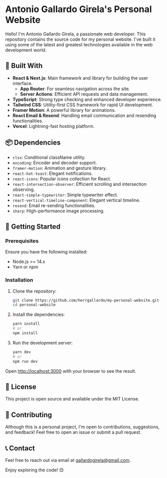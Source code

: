 # Antonio Gallardo Girela's Personal Website

Hello! I'm Antonio Gallardo Girela, a passionate web developer. This repository contains the source code for my personal website. I've built it using some of the latest and greatest technologies available in the web development world.

## 🔧 Built With

- **React & Next.js**: Main framework and library for building the user interface.
  - **App Router**: For seamless navigation across the site.
  - **Server Actions**: Efficient API requests and data management.
- **TypeScript**: Strong type checking and enhanced developer experience.
- **Tailwind CSS**: Utility-first CSS framework for rapid UI development.
- **Framer Motion**: A powerful library for animations.
- **React Email & Resend**: Handling email communication and resending functionalities.
- **Vercel**: Lightning-fast hosting platform.

## 📦 Dependencies

- `clsx`: Conditional className utility.
- `encoding`: Encoder and decoder support.
- `framer-motion`: Animation and gesture library.
- `react-hot-toast`: Elegant notifications.
- `react-icons`: Popular icons collection for React.
- `react-intersection-observer`: Efficient scrolling and intersection observing.
- `react-simple-typewriter`: Simple typewriter effect.
- `react-vertical-timeline-component`: Elegant vertical timeline.
- `resend`: Email re-sending functionalities.
- `sharp`: High-performance image processing.

## 🚀 Getting Started

### Prerequisites

Ensure you have the following installed:

- Node.js >= 14.x
- Yarn or npm

### Installation

1. Clone the repository:

   ```bash
   git clone https://github.com/herrgallardo/my-personal-website.git
   cd personal-website
   ```

2. Install the dependencies:

   ```bash
   yarn install
   # or
   npm install
   ```

3. Run the development server:
   ```bash
   yarn dev
   # or
   npm run dev
   ```

Open [http://localhost:3000](http://localhost:3000) with your browser to see the result.

## 📄 License

This project is open source and available under the MIT License.

## 🤝 Contributing

Although this is a personal project, I'm open to contributions, suggestions, and feedback! Feel free to open an issue or submit a pull request.

## 📞 Contact

Feel free to reach out via email at [gallardogirela@gmail.com](mailto:gallardogirela@gmail.com).

Enjoy exploring the code! 😊
